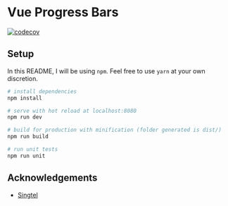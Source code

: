 # Vue Progress Bars

[![codecov](https://codecov.io/gh/ruchern-chong/vue-progress-bars/branch/master/graph/badge.svg?token=0lXuOtUgHC)](https://codecov.io/gh/ruchern-chong/vue-progress-bars)

## Setup

In this README, I will be using `npm`. Feel free to use `yarn` at your own discretion.

``` bash
# install dependencies
npm install

# serve with hot reload at localhost:8080
npm run dev

# build for production with minification (folder generated is dist/)
npm run build

# run unit tests
npm run unit
```

## Acknowledgements
- [Singtel](https://www.singtel.com)
